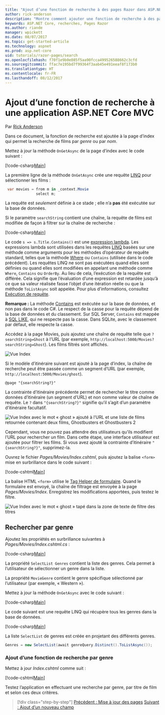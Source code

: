 ```yaml
---
title: "Ajout d’une fonction de recherche à des pages Razor dans ASP.NET Core MVC"
author: rick-anderson
description: "Montre comment ajouter une fonction de recherche à des pages Razor dans ASP.NET Core MVC"
keywords: ASP.NET Core, recherches, Pages Razor
ms.author: riande
manager: wpickett
ms.date: 08/07/2017
ms.topic: get-started-article
ms.technology: aspnet
ms.prod: asp.net-core
uid: tutorials/razor-pages/search
ms.openlocfilehash: f70f1e9b0e085f5aa90fcca499526588662c3cfd
ms.sourcegitcommit: ffac7e195bd7f99364f3aab45e491eeaf8f173b0
ms.translationtype: HT
ms.contentlocale: fr-FR
ms.lasthandoff: 08/12/2017
---
```

# <a name="adding-search-to-an-aspnet-core-mvc-app"></a>Ajout d’une fonction de recherche à une application ASP.NET Core MVC

Par [Rick Anderson](https://twitter.com/RickAndMSFT)

Dans ce document, la fonction de recherche est ajoutée à la page d’index qui permet la recherche de films par *genre* ou par *nom*.

Mettez à jour la méthode `OnGetAsync` de la page d’index avec le code suivant :

[!code-csharp[Main](razor-pages-start/sample/RazorPagesMovie/Pages/Movies/Index.cshtml.cs?name=snippet_1stSearch)]

La première ligne de la méthode `OnGetAsync` crée une requête [LINQ](https://docs.microsoft.com/dotnet/csharp/programming-guide/concepts/linq/) pour sélectionner les films :

```csharp
 var movies = from m in _context.Movie
              select m;
```

La requête est *seulement* définie à ce stade ; elle n’a **pas** été exécutée sur la base de données.

Si le paramètre `searchString` contient une chaîne, la requête de films est modifiée de façon à filtrer sur la chaîne de recherche :

[!code-csharp[Main](razor-pages-start/sample/RazorPagesMovie/Pages/Movies/Index.cshtml.cs?name=snippet_SearchNull)]

Le code `s => s.Title.Contains()` est une [expression lambda](https://docs.microsoft.com/en-us/dotnet/csharp/programming-guide/statements-expressions-operators/lambda-expressions). Les expressions lambda sont utilisées dans les requêtes [LINQ](https://docs.microsoft.com/dotnet/csharp/programming-guide/concepts/linq/) basées sur une méthode comme arguments pour les méthodes d’opérateur de requête standard, telles que la méthode [Where](https://docs.microsoft.com/en-us/dotnet/csharp/programming-guide/concepts/linq/query-syntax-and-method-syntax-in-linq) ou `Contains` (utilisée dans le code précédent). Les requêtes LINQ ne sont pas exécutées quand elles sont définies ou quand elles sont modifiées en appelant une méthode comme `Where`, `Contains` ou `OrderBy`. Au lieu de cela, l’exécution de la requête est différée. Cela signifie que l’évaluation d’une expression est retardée jusqu’à ce que sa valeur réalisée fasse l’objet d’une itération réelle ou que la méthode `ToListAsync` soit appelée. Pour plus d’informations, consultez [Exécution de requête](https://docs.microsoft.com/en-us/dotnet/framework/data/adonet/ef/language-reference/query-execution).

**Remarque :** La méthode [Contains](http://msdn.microsoft.com/library/bb155125.aspx) est exécutée sur la base de données, et non pas dans le code C#. Le respect de la casse pour la requête dépend de la base de données et du classement. Sur SQL Server, `Contains` est mappée à [SQL LIKE](https://docs.microsoft.com/en-us/sql/t-sql/language-elements/like-transact-sql), qui ne respecte pas la casse. Dans SQLite, avec le classement par défaut, elle respecte la casse.

Accédez à la page Movies, puis ajoutez une chaîne de requête telle que `?searchString=Ghost` à l’URL (par exemple, `http://localhost:5000/Movies?searchString=Ghost`). Les films filtrés sont affichés.

![Vue Index](search/_static/ghost.png)

Si le modèle d’itinéraire suivant est ajouté à la page d’index, la chaîne de recherche peut être passée comme un segment d’URL (par exemple, `http://localhost:5000/Movies/ghost`).

```cshtml
@page "{searchString?}"
```

La contrainte d’itinéraire précédente permet de rechercher le titre comme données d’itinéraire (un segment d’URL) et non comme valeur de chaîne de requête.  Le `?` dans `"{searchString?}"` signifie qu’il s’agit d’un paramètre d’itinéraire facultatif.

![Vue Index avec le mot « ghost » ajouté à l’URL et une liste de films retournée contenant deux films, Ghostbusters et Ghostbusters 2](search/_static/g2.png)

Cependant, vous ne pouvez pas attendre des utilisateurs qu’ils modifient l’URL pour rechercher un film. Dans cette étape, une interface utilisateur est ajoutée pour filtrer les films. Si vous avez ajouté la contrainte d’itinéraire `"{searchString?}"`, supprimez-la.

Ouvrez le fichier *Pages/Movies/Index.cshtml*, puis ajoutez la balise `<form>` mise en surbrillance dans le code suivant :

[!code-cshtml[Main](razor-pages-start/sample/RazorPagesMovie/Pages/Movies/Index2.cshtml?highlight=14-19&range=1-22)]

La balise HTML `<form>` utilise le [Tag Helper de formulaire](xref:mvc/views/working-with-forms#the-form-tag-helper). Quand le formulaire est envoyé, la chaîne de filtrage est envoyée à la page *Pages/Movies/Index*. Enregistrez les modifications apportées, puis testez le filtre.

![Vue Index avec le mot « ghost » tapé dans la zone de texte de filtre des titres](search/_static/filter.png)

## <a name="search-by-genre"></a>Rechercher par genre

Ajoutez les propriétés en surbrillance suivantes à *Pages/Movies/Index.cshtml.cs* :

[!code-csharp[Main](razor-pages-start/sample/RazorPagesMovie/Pages/Movies/Index.cshtml.cs?name=snippet_newProps&highlight=11-)]

La propriété `SelectList Genres` contient la liste des genres. Cela permet à l’utilisateur de sélectionner un genre dans la liste.

La propriété `MovieGenre` contient le genre spécifique sélectionné par l’utilisateur (par exemple, « Western »).

Mettez à jour la méthode `OnGetAsync` avec le code suivant :

[!code-csharp[Main](razor-pages-start/sample/RazorPagesMovie/Pages/Movies/Index.cshtml.cs?name=snippet_SearchGenre)]

Le code suivant est une requête LINQ qui récupère tous les genres dans la base de données.

[!code-csharp[Main](razor-pages-start/sample/RazorPagesMovie/Pages/Movies/Index.cshtml.cs?name=snippet_LINQ)]

La liste `SelectList` de genres est créée en projetant des différents genres.

<!-- BUG in OPS
Tag snippet_selectlist's start line '75' should be less than end line '29' when resolving "[!code-csharp[Main](razor-pages-start/sample/RazorPagesMovie/Pages/Movies/Index.cshtml.cs?name=snippet_SelectList)]"

There is no start line.

[!code-csharp[Main](razor-pages-start/sample/RazorPagesMovie/Pages/Movies/Index.cshtml.cs?name=snippet_SelectList)]
-->

```csharp
Genres = new SelectList(await genreQuery.Distinct().ToListAsync());
```

### <a name="adding-search-by-genre"></a>Ajout d’une fonction de recherche par genre

Mettez à jour *Index.cshtml* comme suit :

[!code-cshtml[Main](razor-pages-start/sample/RazorPagesMovie/Pages/Movies/IndexFormGenreNoRating.cshtml?highlight=16-18&range=1-26)]

Testez l’application en effectuant une recherche par genre, par titre de film et selon ces deux critères.

>[!div class="step-by-step"]
[Précédent : Mise à jour des pages](xref:tutorials/razor-pages/da1)
[Suivant : Ajout d’un nouveau champ](xref:tutorials/razor-pages/new-field)